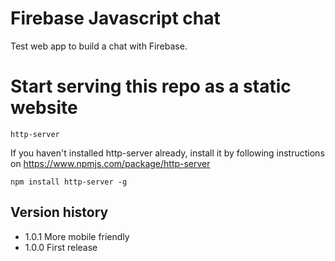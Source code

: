 # Firebase Javascript chat

Test web app to build a chat with Firebase.

# Start serving this repo as a static website

```
http-server
```

If you haven't installed http-server already, install it by following instructions on https://www.npmjs.com/package/http-server

```
npm install http-server -g
```

## Version history

- 1.0.1 More mobile friendly
- 1.0.0 First release

